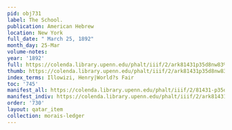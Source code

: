 ```yaml
---
pid: obj731
label: The School.
publication: American Hebrew
location: New York
full_date: " March 25, 1892"
month_day: 25-Mar
volume-notes:
year: '1892'
full: https://colenda.library.upenn.edu/phalt/iiif/2/ark81431p35d8nw83%2FSHA256E-s8084300--54177bf4350df47729380b6de3275ddb553c05fd6972204b467ec5ed73da8353.jpeg/full/3500,/0/default.jpg
thumb: https://colenda.library.upenn.edu/phalt/iiif/2/ark81431p35d8nw83%2FSHA256E-s8084300--54177bf4350df47729380b6de3275ddb553c05fd6972204b467ec5ed73da8353.jpeg/full/!200,200/0/default.jpg
index_terms: Illowizi, Henry|World?s Fair
toc: '745'
manifest_all: https://colenda.library.upenn.edu/phalt/iiif/2/81431-p35d8nw83/manifest
manifest_indiv: https://colenda.library.upenn.edu/phalt/iiif/2/ark81431p35d8nw83%2FSHA256E-s8084300--54177bf4350df47729380b6de3275ddb553c05fd6972204b467ec5ed73da8353.jpeg
order: '730'
layout: qatar_item
collection: morais-ledger
---
```

